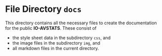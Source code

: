 # File Directory **`docs`**

This directory contains all the necessary files to create the documentation for the public **IO-AVSTATS**. 
These consist of 

- the style sheet data in the subdirectory `css`, and
- the image files in the subdirectory `img`, and
- all markdown files in the current directory.
